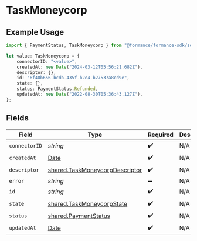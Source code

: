 # TaskMoneycorp

## Example Usage

```typescript
import { PaymentStatus, TaskMoneycorp } from "@formance/formance-sdk/sdk/models/shared";

let value: TaskMoneycorp = {
    connectorID: "<value>",
    createdAt: new Date("2024-03-12T05:56:21.682Z"),
    descriptor: {},
    id: "6f48b656-bcdb-435f-b2e4-b27537a8cd9e",
    state: {},
    status: PaymentStatus.Refunded,
    updatedAt: new Date("2022-08-30T05:36:43.127Z"),
};
```

## Fields

| Field                                                                                         | Type                                                                                          | Required                                                                                      | Description                                                                                   |
| --------------------------------------------------------------------------------------------- | --------------------------------------------------------------------------------------------- | --------------------------------------------------------------------------------------------- | --------------------------------------------------------------------------------------------- |
| `connectorID`                                                                                 | *string*                                                                                      | :heavy_check_mark:                                                                            | N/A                                                                                           |
| `createdAt`                                                                                   | [Date](https://developer.mozilla.org/en-US/docs/Web/JavaScript/Reference/Global_Objects/Date) | :heavy_check_mark:                                                                            | N/A                                                                                           |
| `descriptor`                                                                                  | [shared.TaskMoneycorpDescriptor](../../../sdk/models/shared/taskmoneycorpdescriptor.md)       | :heavy_check_mark:                                                                            | N/A                                                                                           |
| `error`                                                                                       | *string*                                                                                      | :heavy_minus_sign:                                                                            | N/A                                                                                           |
| `id`                                                                                          | *string*                                                                                      | :heavy_check_mark:                                                                            | N/A                                                                                           |
| `state`                                                                                       | [shared.TaskMoneycorpState](../../../sdk/models/shared/taskmoneycorpstate.md)                 | :heavy_check_mark:                                                                            | N/A                                                                                           |
| `status`                                                                                      | [shared.PaymentStatus](../../../sdk/models/shared/paymentstatus.md)                           | :heavy_check_mark:                                                                            | N/A                                                                                           |
| `updatedAt`                                                                                   | [Date](https://developer.mozilla.org/en-US/docs/Web/JavaScript/Reference/Global_Objects/Date) | :heavy_check_mark:                                                                            | N/A                                                                                           |